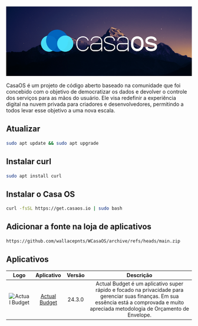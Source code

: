 ![CasaOS](https://raw.githubusercontent.com/IceWhaleTech/logo/main/casaos/casaos_banner_dark_night_800x300.png)

CasaOS é um projeto de código aberto baseado na comunidade que foi concebido com o objetivo de democratizar os dados e devolver o controle dos serviços para as mãos do usuário. Ele visa redefinir a experiência digital na nuvem privada para criadores e desenvolvedores, permitindo a todos levar esse objetivo a uma nova escala.

## Atualizar
~~~bash
sudo apt update && sudo apt upgrade
~~~

## Instalar curl
~~~bash
sudo apt install curl
~~~

## Instalar o Casa OS
~~~bash
curl -fsSL https://get.casaos.io | sudo bash
~~~

## Adicionar a fonte na loja de aplicativos
~~~bash
https://github.com/wallacepnts/WCasaOS/archive/refs/heads/main.zip
~~~

## Aplicativos

| Logo | Aplicativo  | Versão | Descrição |
| :------: | :------: | :------: | :------: |
| ![Actual Budget](https://cdn.jsdelivr.net/gh/walkxcode/dashboard-icons@master/png/actual.png) | [Actual Budget](https://github.com/actualbudget/actual) | 24.3.0 | Actual Budget é um aplicativo super rápido e focado na privacidade para gerenciar suas finanças. Em sua essência está a comprovada e muito apreciada metodologia de Orçamento de Envelope. |

